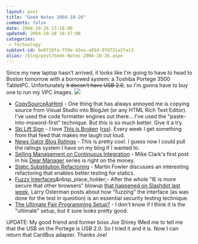 ```yaml
---
layout: post
title: "Geek Notes 2004-10-26"
comments: false
date: 2004-10-26 13:18:00
updated: 2004-10-28 10:47:00
categories:
 - Technology
subtext-id: 6e0f18fa-f59e-42ea-a95d-07d731a2fa13
alias: /blog/post/Geek-Notes-2004-10-26.aspx
---
```



Since my new laptop hasn't arrived, it looks like I'm going to have to head to Boston tomorrow with a borrowed system: a Toshiba Portege 3500 TabletPC. Unfortunately <strike>it doesn't have USB 2.0</strike>, so I'm gonna have to buy one to run my VPC images. ![](/Images/Uploads/smile10.gif)

  * [CopySourceAsHtml](http://www.jtleigh.com/people/colin/blog/archives/2004/10/visual_studio_a.html) - One thing that has always annoyed me is copying source from Visual Studio into BlogJet (or any HTML Rich Text Editor). I've used the code formatter engines out there... I've used the "paste-into-msword-first" technique. But this is so much better. Give it a try. 
  * [Ski Lift Sign](http://broken.typepad.com/b/2004/10/ski_lift_sign.html) - I love [This is Broken](http://broken.typepad.com/) ([rss](http://broken.typepad.com/b/index.rdf)). Every week I get something from that feed that makes me laugh out loud. 
  * [News Gator Blog Ratings](http://dotnetguy.techieswithcats.com/archives/004252.shtml) - This is pretty cool. I guess now I could pull the ratings system I have on my blog if I wanted to. 
  * [Selling Management on Continuous Integration](http://www.clarkware.com/cgi/blosxom/2004/10/19#TheyNeedABuildMachine) - Mike Clark's first post in his [Dear Manager](http://www.clarkware.com/cgi/blosxom/DearManager) series is right on the money. 
  * [Static Substitution Refactoring](http://martinfowler.com/bliki/StaticSubstitution.html) - Martin Fowler discusses an interesting refactoring that enables better testing for statics. 
  * [Fuzzy Interfaces](http://blogs.msdn.com/larryosterman/archive/2004/10/20/245221.aspx)&nbsp_place_holder;- After the whole "IE is more secure that other browsers" blowup [that happened on Slashdot last week](http://it.slashdot.org/article.pl?sid=04/10/19/0236213&tid=113&tid=128&tid=154&tid=218), Larry Osterman posts about how "fuzzing" the interface (as was done for the test in question) is an essential security testing technique. 
  * [The Ultimate Pair Programming Setup?](http://weblogs.asp.net/jcogley/archive/2004/10/13/242117.aspx) - I don't know if I think it is the "ultimate" setup, but it sure looks pretty good.

UPDATE: My good friend and former boss Joe Shirey IMed me to tell me that the USB on the Portege _is_ USB 2.0. So I tried it and it is. Now I can return that CardBus adapter. Thanks Joe!
